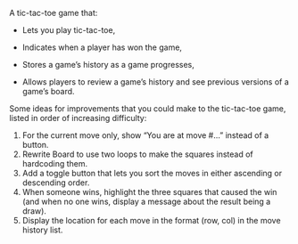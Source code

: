  A tic-tac-toe game that:

- Lets you play tic-tac-toe,

- Indicates when a player has won the game,

- Stores a game’s history as a game progresses,

- Allows players to review a game’s history and see previous versions of a game’s board.

Some ideas for improvements that you could make to the tic-tac-toe game, listed in order of increasing difficulty:

1. For the current move only, show “You are at move #…” instead of a button.
2. Rewrite Board to use two loops to make the squares instead of hardcoding them.
3. Add a toggle button that lets you sort the moves in either ascending or descending order.
4. When someone wins, highlight the three squares that caused the win (and when no one wins, display a message about the result being a draw).
5. Display the location for each move in the format (row, col) in the move history list.
